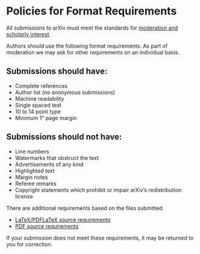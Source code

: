 # Policies for Format Requirements

All submissions to arXiv must meet the standards for [moderation and scholarly interest](/help/moderation/index.html).

Authors should use the following format requirements. As part of moderation we may ask for other requirements on an individual basis.

## Submissions should have:

- Complete references
- Author list (no anonymous submissions)
- Machine readability
- Single spaced text
- 10 to 14 point type
- Minimum 1" page margin

## Submissions should not have:
- Line numbers
- Watermarks that obstruct the text
- Advertisements of any kind
- Highlighted text
- Margin notes
- Referee remarks
- Copyright statements which prohibit or impair arXiv’s redistribution license

There are additional requirements based on the files submitted.

- [LaTeX/PDFLaTeX source requirements](https://info.arxiv.org/help/submit_tex.html)
- [PDF source requirements](/help/submit_pdf.html)

If your submission does not meet these requirements, it may be returned to you for correction. 
